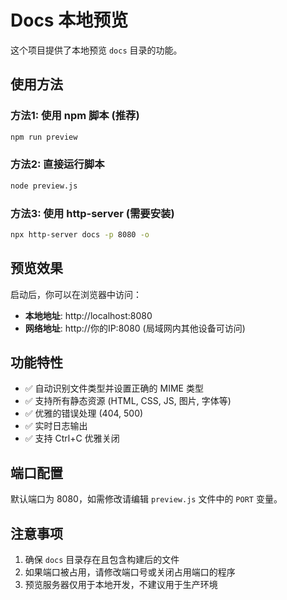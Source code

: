 # Docs 本地预览

这个项目提供了本地预览 `docs` 目录的功能。

## 使用方法

### 方法1: 使用 npm 脚本 (推荐)

```bash
npm run preview
```

### 方法2: 直接运行脚本

```bash
node preview.js
```

### 方法3: 使用 http-server (需要安装)

```bash
npx http-server docs -p 8080 -o
```

## 预览效果

启动后，你可以在浏览器中访问：
- **本地地址**: http://localhost:8080
- **网络地址**: http://你的IP:8080 (局域网内其他设备可访问)

## 功能特性

- ✅ 自动识别文件类型并设置正确的 MIME 类型
- ✅ 支持所有静态资源 (HTML, CSS, JS, 图片, 字体等)
- ✅ 优雅的错误处理 (404, 500)
- ✅ 实时日志输出
- ✅ 支持 Ctrl+C 优雅关闭

## 端口配置

默认端口为 8080，如需修改请编辑 `preview.js` 文件中的 `PORT` 变量。

## 注意事项

1. 确保 `docs` 目录存在且包含构建后的文件
2. 如果端口被占用，请修改端口号或关闭占用端口的程序
3. 预览服务器仅用于本地开发，不建议用于生产环境 
